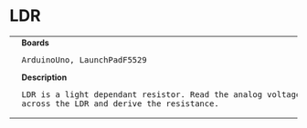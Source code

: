 # LDR
<table><tr>
<td>
<br><img src="Arduino/LDR/LDR-LaunchPadF5529_bb.png" width=320px>
<br><img src="Arduino/LDR/LDR_bb.png" width=320px>
</td>
<td>
<b>Boards</b><p><pre>ArduinoUno, LaunchPadF5529</pre></p>
<b>Description</b><p><pre>LDR is a light dependant resistor. Read the analog voltage
across the LDR and derive the resistance.
</pre></p>
</td>
</tr></table>

